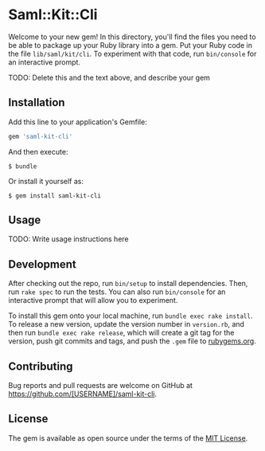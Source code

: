 # Saml::Kit::Cli

Welcome to your new gem! In this directory, you'll find the files you need to be able to package up your Ruby library into a gem. Put your Ruby code in the file `lib/saml/kit/cli`. To experiment with that code, run `bin/console` for an interactive prompt.

TODO: Delete this and the text above, and describe your gem

## Installation

Add this line to your application's Gemfile:

```ruby
gem 'saml-kit-cli'
```

And then execute:

    $ bundle

Or install it yourself as:

    $ gem install saml-kit-cli

## Usage

TODO: Write usage instructions here

## Development

After checking out the repo, run `bin/setup` to install dependencies. Then, run `rake spec` to run the tests. You can also run `bin/console` for an interactive prompt that will allow you to experiment.

To install this gem onto your local machine, run `bundle exec rake install`. To release a new version, update the version number in `version.rb`, and then run `bundle exec rake release`, which will create a git tag for the version, push git commits and tags, and push the `.gem` file to [rubygems.org](https://rubygems.org).

## Contributing

Bug reports and pull requests are welcome on GitHub at https://github.com/[USERNAME]/saml-kit-cli.

## License

The gem is available as open source under the terms of the [MIT License](https://opensource.org/licenses/MIT).
